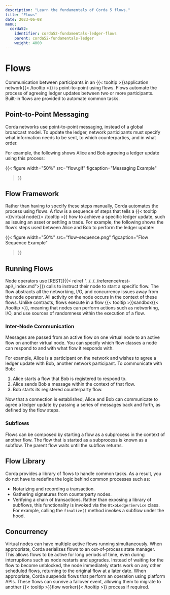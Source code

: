 ```yaml
---
description: "Learn the fundamentals of Corda 5 flows."
title: "Flows"
date: 2023-06-08
menu:
  corda52:
    identifier: corda52-fundamentals-ledger-flows
    parent: corda52-fundamentals-ledger
    weight: 4000
---
```


# Flows

Communication between participants in an {{< tooltip >}}application network{{< /tooltip >}} is point-to-point using flows. Flows automate the process of agreeing ledger updates between two or more participants. Built-in flows are provided to automate common tasks.

## Point-to-Point Messaging

Corda networks use point-to-point messaging, instead of a global broadcast model. To update the ledger, network participants must specify what information needs to be sent, to which counterparties, and in what order.

For example, the following shows Alice and Bob agreeing a ledger update using this process:

{{<
  figure
	 width="50%"
	 src="flow.gif"
	 figcaption="Messaging Example"
>}}

## Flow Framework

Rather than having to specify these steps manually, Corda automates the process using flows. A flow is a sequence of steps that tells a {{< tooltip >}}virtual node{{< /tooltip >}} how to achieve a specific ledger update, such as issuing an asset or settling a trade.
For example, the following shows the flow’s steps used between Alice and Bob to perform the ledger update:

{{<
  figure
	 width="50%"
	 src="flow-sequence.png"
	 figcaption="Flow Sequence Example"
>}}

## Running Flows

Node operators use [REST]({{< relref "../../../reference/rest-api/_index.md">}}) calls to instruct their node to start a specific flow. The flow abstracts all the networking, I/O, and concurrency issues away from the node operator.
All activity on the node occurs in the context of these flows. Unlike contracts, flows execute in a flow {{< tooltip >}}sandbox{{< /tooltip >}}, meaning that nodes can perform actions such as networking, I/O, and use sources of randomness within the execution of a flow.

### Inter-Node Communication

Messages are passed from an active flow on one virtual node to an active flow on another virtual node. You can specify which flow classes a node can respond to and with what flow it responds with.

For example, Alice is a participant on the network and wishes to agree a ledger update with Bob, another network participant. To communicate with Bob:

1. Alice starts a flow that Bob is registered to respond to.
2. Alice sends Bob a message within the context of that flow.
3. Bob starts its registered counterparty flow.

Now that a connection is established, Alice and Bob can communicate to agree a ledger update by passing a series of messages back and forth, as defined by the flow steps.

### Subflows

Flows can be composed by starting a flow as a subprocess in the context of another flow. The flow that is started as a subprocess is known as a subflow. The parent flow waits until the subflow returns.

## Flow Library

Corda provides a library of flows to handle common tasks. As a result, you do not have to redefine the logic behind common processes such as:

* Notarizing and recording a transaction.
* Gathering signatures from counterparty nodes.
* Verifying a chain of transactions.
Rather than exposing a library of subflows, this functionality is invoked via the `UtxoLedgerService` class. For example, calling the `finalize()` method invokes a subflow under the hood.

## Concurrency

Virtual nodes can have multiple active flows running simultaneously.
When appropriate, Corda serializes flows to an out-of-process state manager.
This allows flows to be active for long periods of time, even during interruptions such as node restarts and upgrades.
Instead of waiting for the flow to become unblocked, the node immediately starts work on any other scheduled flows, returning to the original flow at a later date.
When appropriate, Corda suspends flows that perform an operation using platform APIs.
These flows can survive a failover event, allowing them to migrate to another {{< tooltip >}}flow worker{{< /tooltip >}} process if required.
